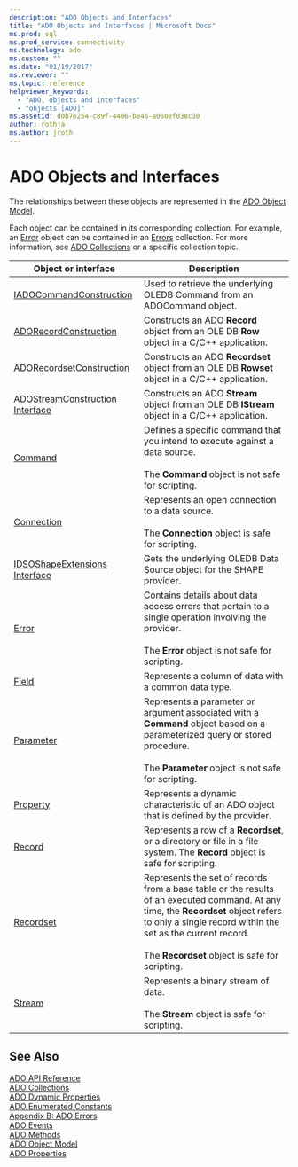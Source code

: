 ```yaml
---
description: "ADO Objects and Interfaces"
title: "ADO Objects and Interfaces | Microsoft Docs"
ms.prod: sql
ms.prod_service: connectivity
ms.technology: ado
ms.custom: ""
ms.date: "01/19/2017"
ms.reviewer: ""
ms.topic: reference
helpviewer_keywords: 
  - "ADO, objects and interfaces"
  - "objects [ADO]"
ms.assetid: d0b7e254-c89f-4406-b846-a060ef038c30
author: rothja
ms.author: jroth
---
```

# ADO Objects and Interfaces
The relationships between these objects are represented in the [ADO Object Model](./ado-object-model.md).  
  
 Each object can be contained in its corresponding collection. For example, an [Error](./error-object.md) object can be contained in an [Errors](./errors-collection-ado.md) collection. For more information, see [ADO Collections](./ado-collections.md) or a specific collection topic.  
  
|Object or interface|Description|  
|-|-|  
|[IADOCommandConstruction](/previous-versions/windows/desktop/aa965677(v=vs.85))|Used to retrieve the underlying OLEDB Command from an ADOCommand object.|  
|[ADORecordConstruction](./adorecordconstruction-interface.md)|Constructs an ADO **Record** object from an OLE DB **Row** object in a C/C++ application.|  
|[ADORecordsetConstruction](./adorecordsetconstruction-interface.md)|Constructs an ADO **Recordset** object from an OLE DB **Rowset** object in a C/C++ application.|  
|[ADOStreamConstruction Interface](./adostreamconstruction-interface.md)|Constructs an ADO **Stream** object from an OLE DB **IStream** object in a C/C++ application.|  
|[Command](./command-object-ado.md)|Defines a specific command that you intend to execute against a data source.<br /><br /> The **Command** object is not safe for scripting.|  
|[Connection](./connection-object-ado.md)|Represents an open connection to a data source.<br /><br /> The **Connection** object is safe for scripting.|  
|[IDSOShapeExtensions Interface](./idsoshapeextensions-interface.md)|Gets the underlying OLEDB Data Source object for the SHAPE provider.|  
|[Error](./error-object.md)|Contains details about data access errors that pertain to a single operation involving the provider.<br /><br /> The **Error** object is not safe for scripting.|  
|[Field](./field-object.md)|Represents a column of data with a common data type.|  
|[Parameter](./parameter-object.md)|Represents a parameter or argument associated with a **Command** object based on a parameterized query or stored procedure.<br /><br /> The **Parameter** object is not safe for scripting.|  
|[Property](./property-object-ado.md)|Represents a dynamic characteristic of an ADO object that is defined by the provider.|  
|[Record](./record-object-ado.md)|Represents a row of a **Recordset**, or a directory or file in a file system. The **Record** object is safe for scripting.|  
|[Recordset](./recordset-object-ado.md)|Represents the set of records from a base table or the results of an executed command. At any time, the **Recordset** object refers to only a single record within the set as the current record.<br /><br /> The **Recordset** object is safe for scripting.|  
|[Stream](./stream-object-ado.md)|Represents a binary stream of data.<br /><br /> The **Stream** object is safe for scripting.|  
  
## See Also  
 [ADO API Reference](./ado-api-reference.md)   
 [ADO Collections](./ado-collections.md)   
 [ADO Dynamic Properties](./ado-dynamic-properties.md)   
 [ADO Enumerated Constants](./ado-enumerated-constants.md)   
 [Appendix B: ADO Errors](../../guide/appendixes/appendix-b-ado-errors.md)   
 [ADO Events](./ado-events.md)   
 [ADO Methods](./ado-methods.md)   
 [ADO Object Model](./ado-object-model.md)   
 [ADO Properties](./ado-properties.md)